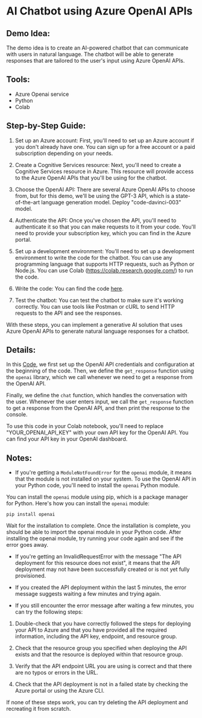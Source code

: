 # AI Chatbot using Azure OpenAI APIs

## Demo Idea:

The demo idea is to create an AI-powered chatbot that can communicate with users in natural language. The chatbot will be able to generate responses that are tailored to the user's input using Azure OpenAI APIs.

## Tools:

- Azure Openai service
- Python
- Colab

## Step-by-Step Guide:

1. Set up an Azure account: First, you'll need to set up an Azure account if you don't already have one. You can sign up for a free account or a paid subscription depending on your needs.

2. Create a Cognitive Services resource: Next, you'll need to create a Cognitive Services resource in Azure. This resource will provide access to the Azure OpenAI APIs that you'll be using for the chatbot.

3. Choose the OpenAI API: There are several Azure OpenAI APIs to choose from, but for this demo, we'll be using the GPT-3 API, which is a state-of-the-art language generation model. Deploy "code-davinci-003" model.

4. Authenticate the API: Once you've chosen the API, you'll need to authenticate it so that you can make requests to it from your code. You'll need to provide your subscription key, which you can find in the Azure portal.

5. Set up a development environment: You'll need to set up a development environment to write the code for the chatbot. You can use any programming language that supports HTTP requests, such as Python or Node.js. You can use Colab (https://colab.research.google.com/) to run the code.

6. Write the code: You can find the code [here](ChatBot.ipynb).

7. Test the chatbot: You can test the chatbot to make sure it's working correctly. You can use tools like Postman or cURL to send HTTP requests to the API and see the responses.

With these steps, you can implement a generative AI solution that uses Azure OpenAI APIs to generate natural language responses for a chatbot.

## Details:

In this [Code](ChatBot.ipynb), we first set up the OpenAI API credentials and configuration at the beginning of the code. Then, we define the `get_response` function using the `openai` library, which we call whenever we need to get a response from the OpenAI API.

Finally, we define the `chat` function, which handles the conversation with the user. Whenever the user enters input, we call the `get_response` function to get a response from the OpenAI API, and then print the response to the console.

To use this code in your Colab notebook, you'll need to replace "YOUR_OPENAI_API_KEY" with your own API key for the OpenAI API. You can find your API key in your OpenAI dashboard.

## Notes:

- If you're getting a `ModuleNotFoundError` for the `openai` module, it means that the module is not installed on your system. To use the OpenAI API in your Python code, you'll need to install the `openai` Python module.

You can install the `openai` module using pip, which is a package manager for Python. Here's how you can install the `openai` module:

```pip install openai```

Wait for the installation to complete. Once the installation is complete, you should be able to import the openai module in your Python code.
After installing the openai module, try running your code again and see if the error goes away.


- If you're getting an InvalidRequestError with the message "The API deployment for this resource does not exist", it means that the API deployment may not have been successfully created or is not yet fully provisioned.

- If you created the API deployment within the last 5 minutes, the error message suggests waiting a few minutes and trying again.

- If you still encounter the error message after waiting a few minutes, you can try the following steps:

1. Double-check that you have correctly followed the steps for deploying your API to Azure and that you have provided all the required information, including the API key, endpoint, and resource group.

2. Check that the resource group you specified when deploying the API exists and that the resource is deployed within that resource group.

3. Verify that the API endpoint URL you are using is correct and that there are no typos or errors in the URL.

4. Check that the API deployment is not in a failed state by checking the Azure portal or using the Azure CLI.

If none of these steps work, you can try deleting the API deployment and recreating it from scratch.
